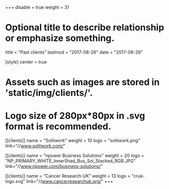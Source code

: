 +++
disable = true
weight = 31
# Optional title to describe relationship or emphasize something.
title = "Past clients"
lastmod = "2017-08-26"
date = "2017-08-26"

[style]
  center = true

# Assets such as images are stored in 'static/img/clients/'.
# Logo size of 280px*80px in .svg format is recommended.

[[clients]]
  name = "Solitwork"
  weight = 10
  logo = "solitwork.png"
  link="//www.solitwork.com/"
  
[[clients]]
  name = "npower Business Solutions"
  weight = 20
  logo = "NP_PRIMARY_WHITE_InnerShad_Bus_Sol_Stacked_RGB.JPG"
  link="//www.npower.com/business-solutions/"

[[clients]]
  name = "Cancer Research UK"
  weight = 13
  logo = "cruk-logo.svg"
  link="//www.cancerresearchuk.org/"
+++
